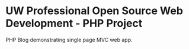 UW Professional Open Source Web Development - PHP Project
==========

PHP Blog demonstrating single page MVC web app. 
